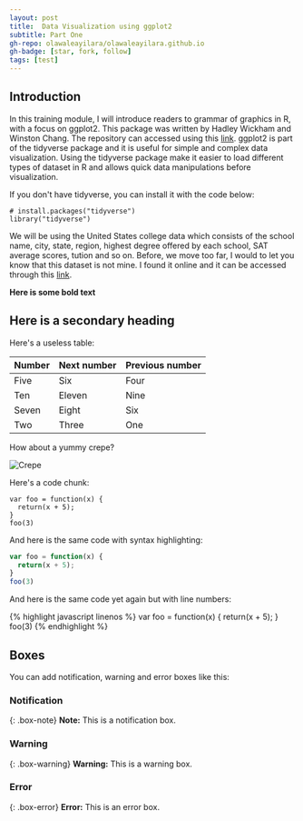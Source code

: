 ```yaml
---
layout: post
title:  Data Visualization using ggplot2
subtitle: Part One
gh-repo: olawaleayilara/olawaleayilara.github.io
gh-badge: [star, fork, follow]
tags: [test]
---
```


## Introduction
In this training module, I will introduce readers to grammar of graphics in R, with a focus on ggplot2. This package was written by Hadley Wickham and Winston Chang. The repository can accessed using this [link](https://github.com/hadley/ggplot2). ggplot2 is part of the tidyverse package and it is useful for simple and complex data visualization. Using the tidyverse package make it easier to load different types of dataset in R and allows quick data manipulations before visualization. 

If you don't have tidyverse, you can install it with the code below:

```{r}
# install.packages("tidyverse")
library("tidyverse")
```
We will be using the United States college data which consists of the school name, city, state, region, highest degree offered by each school, SAT average scores, tution and so on.  Before, we move too far, I would to let you know that this dataset is not mine. I found it online and it can be accessed through this [link](http://672258.youcanlearnit.net). 



**Here is some bold text**

## Here is a secondary heading

Here's a useless table:

| Number | Next number | Previous number |
| :------ |:--- | :--- |
| Five | Six | Four |
| Ten | Eleven | Nine |
| Seven | Eight | Six |
| Two | Three | One |


How about a yummy crepe?

![Crepe](http://s3-media3.fl.yelpcdn.com/bphoto/cQ1Yoa75m2yUFFbY2xwuqw/348s.jpg)

Here's a code chunk:

~~~
var foo = function(x) {
  return(x + 5);
}
foo(3)
~~~

And here is the same code with syntax highlighting:

```javascript
var foo = function(x) {
  return(x + 5);
}
foo(3)
```

And here is the same code yet again but with line numbers:

{% highlight javascript linenos %}
var foo = function(x) {
  return(x + 5);
}
foo(3)
{% endhighlight %}

## Boxes
You can add notification, warning and error boxes like this:

### Notification

{: .box-note}
**Note:** This is a notification box.

### Warning

{: .box-warning}
**Warning:** This is a warning box.

### Error

{: .box-error}
**Error:** This is an error box.
